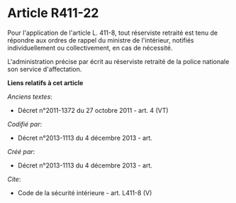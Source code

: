 # Article R411-22

Pour l'application de l'article L. 411-8, tout réserviste retraité est tenu de répondre aux ordres de rappel du ministre de
l'intérieur, notifiés individuellement ou collectivement, en cas de nécessité. 

L'administration précise par écrit au réserviste retraité de la police nationale son service d'affectation.

**Liens relatifs à cet article**

_Anciens textes_:

  - Décret n°2011-1372 du 27 octobre 2011 - art. 4 (VT)

_Codifié par_:

  - Décret n°2013-1113 du 4 décembre 2013 - art.

_Créé par_:

  - Décret n°2013-1113 du 4 décembre 2013 - art.

_Cite_:

  - Code de la sécurité intérieure - art. L411-8 (V)

